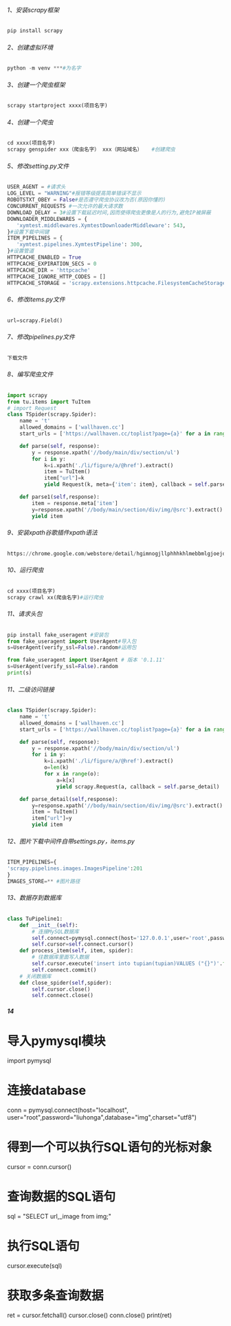 ###### 1、安装scrapy框架

```python
pip install scrapy
```

###### 2、创建虚拟环境

```python
python -m venv ***#为名字
```

###### 3、创建一个爬虫框架

```python
scrapy startproject xxxx(项目名字)
```

###### 4、创建一个爬虫

```python
cd xxxx(项目名字)
scrapy genspider xxx（爬虫名字） xxx（网站域名）   #创建爬虫
```

###### 5、修改setting.py文件

```python
USER_AGENT = #请求头
LOG_LEVEL = "WARNING"#报错等级提高简单错误不显示
ROBOTSTXT_OBEY = False#是否遵守爬虫协议改为否(原因你懂的)
CONCURRENT_REQUESTS #一次允许的最大请求数
DOWNLOAD_DELAY = 3#设置下载延迟时间,因而使得爬虫更像是人的行为,避免IP被屏蔽
DOWNLOADER_MIDDLEWARES = {
   'xymtest.middlewares.XymtestDownloaderMiddleware': 543,
}#设置下载中间键
ITEM_PIPELINES = {
   'xymtest.pipelines.XymtestPipeline': 300,
}#设置管道
HTTPCACHE_ENABLED = True
HTTPCACHE_EXPIRATION_SECS = 0
HTTPCACHE_DIR = 'httpcache'
HTTPCACHE_IGNORE_HTTP_CODES = []
HTTPCACHE_STORAGE = 'scrapy.extensions.httpcache.FilesystemCacheStorage'#取消最后几行的注释
```

###### 6、修改items.py文件

```python
url=scrapy.Field()
```

###### 7、修改pipelines.py文件

```python
下载文件
```

###### 8、编写爬虫文件

```python
import scrapy
from tu.items import TuItem
# import Request
class TSpider(scrapy.Spider):
    name = 't'
    allowed_domains = ['wallhaven.cc']
    start_urls = ['https://wallhaven.cc/toplist?page={a}' for a in range(1,2)]

    def parse(self, response):
        y = response.xpath('//body/main/div/section/ul')
        for i in y:
            k=i.xpath('./li/figure/a/@href').extract()
            item = TuItem()
            item["url"]=k
            yield Request(k, meta={'item': item}, callback = self.parse1)

    def parse1(self,response):
        item = response.meta['item']
        y=response.xpath('//body/main/section/div/img/@src').extract()
        yield item
```

###### 9、安装xpath谷歌插件xpath语法

```python
https://chrome.google.com/webstore/detail/hgimnogjllphhhkhlmebbmlgjoejdpjl
```

###### 10、运行爬虫

```python
cd xxxx(项目名字)
scrapy crawl xx(爬虫名字)#运行爬虫
```

###### 11、请求头包

```python
pip install fake_useragent #安装包
from fake_useragent import UserAgent#导入包
s=UserAgent(verify_ssl=False).random#运用包

from fake_useragent import UserAgent # 版本 '0.1.11'
s=UserAgent(verify_ssl=False).random
print(s)

```

###### 11、二级访问链接

```python
class TSpider(scrapy.Spider):
    name = 't'
    allowed_domains = ['wallhaven.cc']
    start_urls = ['https://wallhaven.cc/toplist?page={a}' for a in range(1,135)]

    def parse(self, response):
        y = response.xpath('//body/main/div/section/ul')
        for i in y:
            k=i.xpath('./li/figure/a/@href').extract()
            o=len(k)
            for x in range(o):
                a=k[x]   
                yield scrapy.Request(a, callback = self.parse_detail)

    def parse_detail(self,response):
        y=response.xpath('//body/main/section/div/img/@src').extract()
        item = TuItem()
        item["url"]=y
        yield item
```

###### 12、图片下载中间件自带settings.py，items.py

```python
ITEM_PIPELINES={
'scrapy.pipelines.images.ImagesPipeline':201
}
IMAGES_STORE=** #图片路径
```

###### 13、数据存到数据库

```python
class TuPipeline1:
    def __init__(self):
        # 连接MySQL数据库
        self.connect=pymysql.connect(host='127.0.0.1',user='root',password='liuhonga',db='tupian',port=3306)
        self.cursor=self.connect.cursor()
    def process_item(self, item, spider):
        # 往数据库里面写入数据
        self.cursor.execute('insert into tupian(tupian)VALUES ("{}")'.format(item['image_urls']))
        self.connect.commit()
    # 关闭数据库
    def close_spider(self,spider):
        self.cursor.close()
        self.connect.close()
```

##### 14
# 导入pymysql模块
import pymysql
# 连接database
conn = pymysql.connect(host="localhost", user="root",password="liuhonga",database="img",charset="utf8")
# 得到一个可以执行SQL语句的光标对象
cursor = conn.cursor()
# 查询数据的SQL语句
sql = "SELECT url,_image from img;"
# 执行SQL语句
cursor.execute(sql)
# 获取多条查询数据
ret = cursor.fetchall()
cursor.close()
conn.close()
print(ret)